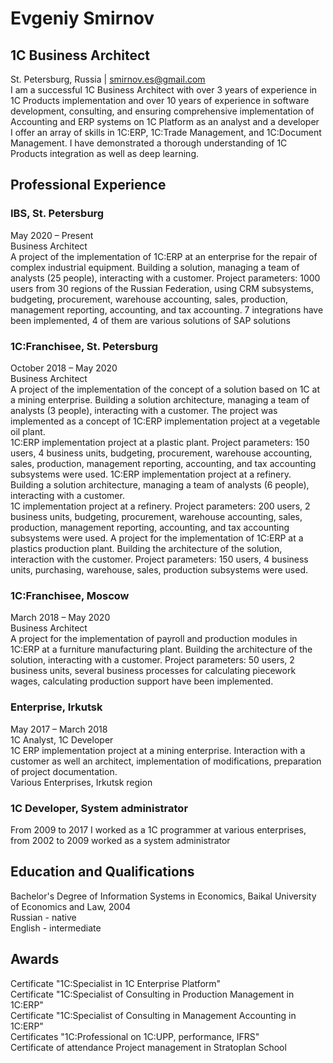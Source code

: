 # **Evgeniy Smirnov** <br/>
## 1С Business Architect<br/>
St. Petersburg, Russia | smirnov.es@gmail.com<br/>
I am a successful 1C Business Architect with over 3 years  of experience in 1C Products implementation and over 10 years of experience in software development, consulting, and ensuring comprehensive implementation of Accounting and ERP systems on 1C Platform as an analyst and a developer<br/>
I offer an array of skills in 1C:ERP, 1C:Trade Management, and 1C:Document Management. I have demonstrated a thorough understanding of 1C Products integration as well as deep learning.<br/>
## Professional Experience<br/>
### IBS, St. Petersburg<br/>
May 2020 – Present<br/>
Business Architect<br/>
A project of the implementation of 1C:ERP at an enterprise for the repair of complex industrial equipment. Building a solution, managing a team of analysts (25 people), interacting with a customer. Project parameters: 1000 users from 30 regions of the Russian Federation, using CRM subsystems, budgeting, procurement, warehouse accounting, sales, production, management reporting, accounting, and tax accounting. 7 integrations have been implemented, 4 of them are various solutions of SAP solutions<br/>
### 1С:Franchisee, St. Petersburg<br/>
October 2018 – May 2020<br/>
Business Architect<br/>
A project of the implementation of the concept of a solution based on 1C at a mining enterprise. Building a solution architecture, managing a team of analysts (3 people), interacting with a customer. The project was implemented as a concept of 1C:ERP implementation project at a vegetable oil plant.<br/>
1C:ERP implementation project at a plastic plant. Project parameters: 150 users, 4 business units, budgeting, procurement, warehouse accounting, sales, production, management reporting, accounting, and tax accounting subsystems were used. 1C:ERP implementation project at a refinery. Building a solution architecture, managing a team of analysts (6 people), interacting with a customer. <br/>
1C implementation project at a refinery. Project parameters: 200 users, 2 business units, budgeting, procurement, warehouse accounting, sales, production, management reporting, accounting, and tax accounting subsystems were used. A project for the implementation of 1C:ERP at a plastics production plant. Building the architecture of the solution, interaction with the customer. Project parameters: 150 users, 4 business units, purchasing, warehouse, sales, production subsystems were used.<br/>
### 1С:Franchisee, Moscow<br/>
March 2018 – May 2020<br/>
Business Architect<br/>
A project for the implementation of payroll and production modules in 1C:ERP at a furniture manufacturing plant. Building the architecture of the solution, interacting with a customer. Project parameters: 50 users, 2 business units, several business processes for calculating piecework wages, calculating production support have been implemented.<br/>
### Enterprise, Irkutsk<br/>
May 2017 – March 2018<br/>
1C Analyst, 1C Developer<br/>
1C ERP implementation project at a mining enterprise. Interaction with a customer as well an architect, implementation of modifications, preparation of project documentation.<br/>
Various Enterprises, Irkutsk region<br/>
### 1C Developer, System administrator<br/>
From 2009 to 2017 I worked as a 1C programmer at various enterprises, from 2002 to 2009 worked as a system administrator<br/>
## Education and Qualifications<br/>
Bachelor's Degree of Information Systems in Economics, Baikal University of Economics and Law, 2004<br/>
Russian - native</br>
English - intermediate</br>

## Awards<br/>
Сertificate "1C:Specialist in 1C Enterprise Platform"<br/>
Сertificate "1C:Specialist of Consulting in Production Management in 1C:ERP"<br/>
Сertificate "1C:Specialist of Consulting in Management Accounting in 1C:ERP"<br/>
Сertificates "1C:Professional on 1C:UPP, performance, IFRS"<br/>
Сertificate of attendance Project management in Stratoplan School<br/>
